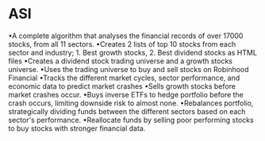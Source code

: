 # ASI
•A complete algorithm that analyses the financial records of over 17000 stocks, from all 11 sectors.
•Creates 2 lists of top 10 stocks from each sector and industry; 1. Best growth stocks, 2. Best dividend stocks as HTML files
•Creates a dividend stock trading universe and a growth stocks universe.
•Uses the trading universe to buy and sell stocks on Robinhood Financial
•Tracks the different market cycles, sector performance, and economic data to predict market crashes
•Sells growth stocks before market crashes occur.
•Buys inverse ETFs to hedge portfolio before the crash occurs, limiting downside risk to almost none.
•Rebalances portfolio, strategically dividing funds between the different sectors based on each sector's performance.
•Reallocate funds by selling poor performing stocks to buy stocks with stronger financial data.

